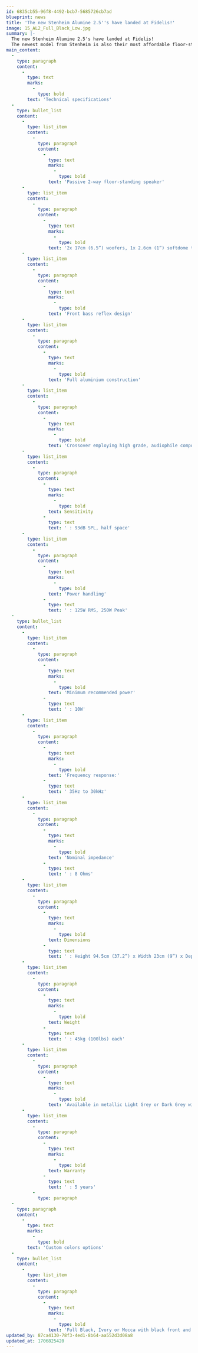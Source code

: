 ```yaml
---
id: 6835cb55-96f8-4492-bcb7-5685726cb7ad
blueprint: news
title: 'The new Stenheim Alumine 2.5''s have landed at Fidelis!'
image: 15_AL2_Full_Black_Low.jpg
summary: |-
  The new Stenheim Alumine 2.5's have landed at Fidelis!
  The newest model from Stenheim is also their most affordable floor-standing speaker. Benefit of trickle-down technology from their reference models, we think you will be blown away with the 2.5's - both for performance and value. Stop by and check them out!
main_content:
  -
    type: paragraph
    content:
      -
        type: text
        marks:
          -
            type: bold
        text: 'Technical specifications'
  -
    type: bullet_list
    content:
      -
        type: list_item
        content:
          -
            type: paragraph
            content:
              -
                type: text
                marks:
                  -
                    type: bold
                text: 'Passive 2-way floor-standing speaker'
      -
        type: list_item
        content:
          -
            type: paragraph
            content:
              -
                type: text
                marks:
                  -
                    type: bold
                text: '2x 17cm (6.5”) woofers, 1x 2.6cm (1”) softdome tweeter'
      -
        type: list_item
        content:
          -
            type: paragraph
            content:
              -
                type: text
                marks:
                  -
                    type: bold
                text: 'Front bass reflex design'
      -
        type: list_item
        content:
          -
            type: paragraph
            content:
              -
                type: text
                marks:
                  -
                    type: bold
                text: 'Full aluminium construction'
      -
        type: list_item
        content:
          -
            type: paragraph
            content:
              -
                type: text
                marks:
                  -
                    type: bold
                text: 'Crossover employing high grade, audiophile components'
      -
        type: list_item
        content:
          -
            type: paragraph
            content:
              -
                type: text
                marks:
                  -
                    type: bold
                text: Sensitivity
              -
                type: text
                text: ' : 93dB SPL, half space'
      -
        type: list_item
        content:
          -
            type: paragraph
            content:
              -
                type: text
                marks:
                  -
                    type: bold
                text: 'Power handling'
              -
                type: text
                text: ' : 125W RMS, 250W Peak'
  -
    type: bullet_list
    content:
      -
        type: list_item
        content:
          -
            type: paragraph
            content:
              -
                type: text
                marks:
                  -
                    type: bold
                text: 'Minimum recommended power'
              -
                type: text
                text: ' : 10W'
      -
        type: list_item
        content:
          -
            type: paragraph
            content:
              -
                type: text
                marks:
                  -
                    type: bold
                text: 'Frequency response:'
              -
                type: text
                text: ' 35Hz to 30kHz'
      -
        type: list_item
        content:
          -
            type: paragraph
            content:
              -
                type: text
                marks:
                  -
                    type: bold
                text: 'Nominal impedance'
              -
                type: text
                text: ' : 8 Ohms'
      -
        type: list_item
        content:
          -
            type: paragraph
            content:
              -
                type: text
                marks:
                  -
                    type: bold
                text: Dimensions
              -
                type: text
                text: ' : Height 94.5cm (37.2”) x Width 23cm (9”) x Depth 27.5cm (10.8”)'
      -
        type: list_item
        content:
          -
            type: paragraph
            content:
              -
                type: text
                marks:
                  -
                    type: bold
                text: Weight
              -
                type: text
                text: ' : 45kg (100lbs) each'
      -
        type: list_item
        content:
          -
            type: paragraph
            content:
              -
                type: text
                marks:
                  -
                    type: bold
                text: 'Available in metallic Light Grey or Dark Grey with black front and rear'
      -
        type: list_item
        content:
          -
            type: paragraph
            content:
              -
                type: text
                marks:
                  -
                    type: bold
                text: Warranty
              -
                type: text
                text: ' : 5 years'
          -
            type: paragraph
  -
    type: paragraph
    content:
      -
        type: text
        marks:
          -
            type: bold
        text: 'Custom colors options'
  -
    type: bullet_list
    content:
      -
        type: list_item
        content:
          -
            type: paragraph
            content:
              -
                type: text
                marks:
                  -
                    type: bold
                text: 'Full Black, Ivory or Mocca with black front and rear'
updated_by: 87ca4130-78f3-4ed1-8b64-aa552d3d08a8
updated_at: 1706825420
---
```

